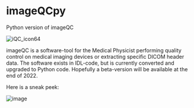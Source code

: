 # imageQCpy
Python version of imageQC

![iQC_icon64](https://user-images.githubusercontent.com/16964680/154284581-31d5cdf7-045a-4189-aaa3-70123843a6da.png)

imageQC is a software-tool for the Medical Physicist performing quality control on medical imaging devices or extracting specific DICOM header data. The software exists in IDL-code, but is currently converted and upgraded to Python code. Hopefully a beta-version will be available at the end of 2022.

Here is a sneak peek:

![image](https://user-images.githubusercontent.com/16964680/202554613-13be30f4-e159-4f3e-8667-f4bd7bed082b.png)
